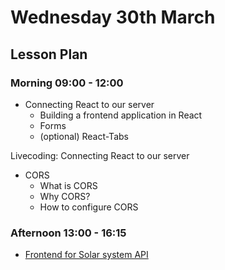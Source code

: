 # Wednesday 30th March

## Lesson Plan

### Morning 09:00 - 12:00

+ Connecting React to our server 
  + Building a frontend application in React
  + Forms
  + (optional) React-Tabs

Livecoding: Connecting React to our server
+ CORS 
  + What is CORS
  + Why CORS?
  + How to configure CORS
  
### Afternoon 13:00 - 16:15

+ [Frontend for Solar system API](https://github.com/FrancoSpeziali/react-solar-system)
